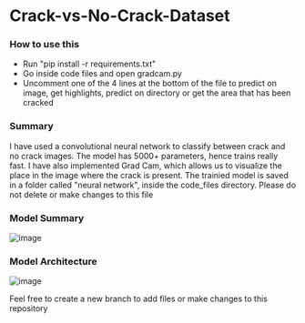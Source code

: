 # Crack-vs-No-Crack-Dataset

### How to use this
* Run "pip install -r requirements.txt"
* Go inside code files and open gradcam.py
* Uncomment one of the 4 lines at the bottom of the file to predict on image, get highlights, predict on directory or get the area that has been cracked

### Summary
I have used a convolutional neural network to classify between crack and no crack images. The model has 5000+ parameters, hence trains really fast. 
I have also implemented Grad Cam, which allows us to visualize the place in the image where the crack is present.
The trainied model is saved in a folder called "neural network", inside the code_files directory. Please do not delete or make changes to this file

### Model Summary


![image](https://user-images.githubusercontent.com/55907397/137615699-83ad3a28-79e4-4923-8426-1a37544c65a5.png)


### Model Architecture

![image](https://user-images.githubusercontent.com/55907397/137615769-1fb04f55-9e0a-4ff5-ba29-69768093ad41.png)

Feel free to create a new branch to add files or make changes to this repository
